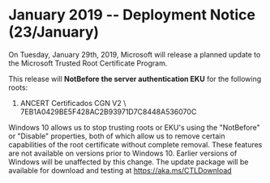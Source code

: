# January 2019 -- Deployment Notice (23/January)

On Tuesday, January 29th, 2019, Microsoft will release a planned update to the Microsoft Trusted Root Certificate Program.

    
This release will **NotBefore the server authentication EKU** for the
following roots:

1. ANCERT Certificados CGN V2 \ 7EB1A0429BE5F428AC2B93971D7C8448A536070C 
    

Windows 10 allows us to stop trusting roots or EKU's using the "NotBefore" or "Disable" properties, both of which allow us to remove certain capabilities of the root certificate without complete removal. These features are not available on versions prior to Windows 10. Earlier versions of Windows will be unaffected by this change. The update package will be available for download and testing at
<https://aka.ms/CTLDownload>
